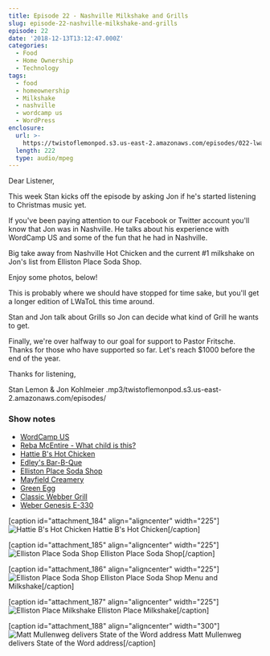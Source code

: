 ```yaml
---
title: Episode 22 - Nashville Milkshake and Grills
slug: episode-22-nashville-milkshake-and-grills
episode: 22
date: '2018-12-13T13:12:47.000Z'
categories:
  - Food
  - Home Ownership
  - Technology
tags:
  - food
  - homeownership
  - Milkshake
  - nashville
  - wordcamp us
  - WordPress
enclosure:
  url: >-
    https://twistoflemonpod.s3.us-east-2.amazonaws.com/episodes/022-lwatol-20181213.mp3 
  length: 222
  type: audio/mpeg
---
```


Dear Listener,

This week Stan kicks off the episode by asking Jon if he's started listening to Christmas music yet.

If you've been paying attention to our Facebook or Twitter account you'll know that Jon was in Nashville. He talks about his experience with WordCamp US and some of the fun that he had in Nashville.

Big take away from Nashville Hot Chicken and the current #1 milkshake on Jon's list from Elliston Place Soda Shop.

Enjoy some photos, below!

This is probably where we should have stopped for time sake, but you'll get a longer edition of LWaToL this time around.

Stan and Jon talk about Grills so Jon can decide what kind of Grill he wants to get.

Finally, we're over halfway to our goal for support to Pastor Fritsche. Thanks for those who have supported so far. Let's reach $1000 before the end of the year.

Thanks for listening,

Stan Lemon & Jon Kohlmeier
.mp3/twistoflemonpod.s3.us-east-2.amazonaws.com/episodes/
### Show notes

- [WordCamp US](https://2018.us.wordcamp.org)
- [Reba McEntire - What child is this?](https://youtu.be/GnAX6nvG6yg)
- [Hattie B's Hot Chicken](https://hattieb.com)
- [Edley's Bar-B-Que](https://www.edleysbbq.com)
- [Elliston Place Soda Shop](http://www.ellistonplacesodashop.com)
- [Mayfield Creamery](https://mayfieldcreamery.com)
- [Green Egg](https://biggreenegg.com)
- [Classic Webber Grill](https://amzn.to/2Ld99Td)
- [Weber Genesis E-330](https://amzn.to/2UKdf9R)

\[caption id="attachment_184" align="aligncenter" width="225"\]![Hattie B's Hot Chicken](images/hattie-bs-225x300.jpg) Hattie B's Hot Chicken\[/caption\]

\[caption id="attachment_185" align="aligncenter" width="225"\]![Elliston Place Soda Shop](images/elliston-place-225x300.jpg) Elliston Place Soda Shop\[/caption\]

\[caption id="attachment_186" align="aligncenter" width="225"\]![Elliston Place Soda Shop](images/elliston-place-milkshake-225x300.jpg) Elliston Place Soda Shop Menu and Milkshake\[/caption\]

\[caption id="attachment_187" align="aligncenter" width="225"\]![Elliston Place Milkshake](images/milkshake-225x300.jpg) Elliston Place Milkshake\[/caption\]

\[caption id="attachment_188" align="aligncenter" width="300"\]![Matt Mullenweg delivers State of the Word address](images/wordcamp-300x300.jpg) Matt Mullenweg delivers State of the Word address\[/caption\]
